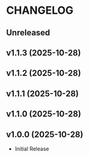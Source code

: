 # CHANGELOG

<!-- version list -->

## Unreleased


## v1.1.3 (2025-10-28)


## v1.1.2 (2025-10-28)


## v1.1.1 (2025-10-28)


## v1.1.0 (2025-10-28)


## v1.0.0 (2025-10-28)

- Initial Release
